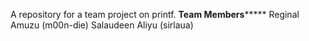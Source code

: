 A repository for a team project on printf.
************Team Members*****************
Reginal Amuzu (m00n-die)
Salaudeen Aliyu (sirlaua)
